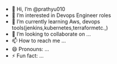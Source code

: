 - 👋 Hi, I’m @prathyu010
- 👀 I’m interested in Devops Engineer roles
- 🌱 I’m currently learning Aws, devops tools(jenkins,kubernetes,terraformetc.,)
- 💞️ I’m looking to collaborate on ...
- 📫 How to reach me ...
- 😄 Pronouns: ...
- ⚡ Fun fact: ...

<!---
prathyu010/prathyu010 is a ✨ special ✨ repository because its `README.md` (this file) appears on your GitHub profile.
You can click the Preview link to take a look at your changes.
--->
